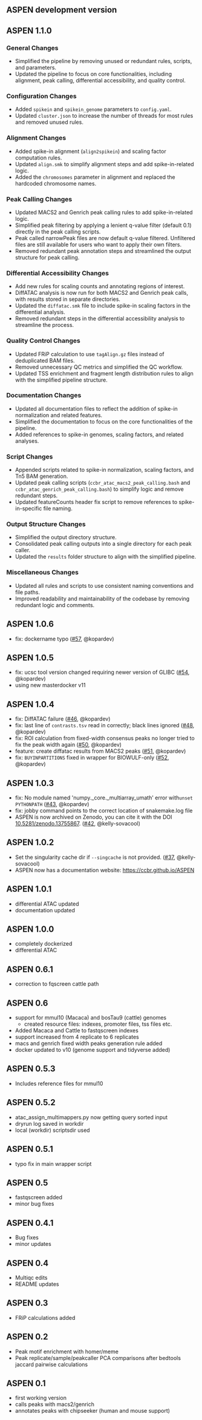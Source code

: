 ## ASPEN development version

## ASPEN 1.1.0

### General Changes

- Simplified the pipeline by removing unused or redundant rules, scripts, and parameters.
- Updated the pipeline to focus on core functionalities, including alignment, peak calling, differential accessibility, and quality control.

### Configuration Changes

- Added `spikein` and `spikein_genome` parameters to `config.yaml`.
- Updated `cluster.json` to increase the number of threads for most rules and removed unused rules.

### Alignment Changes

- Added spike-in alignment (`align2spikein`) and scaling factor computation rules.
- Updated `align.smk` to simplify alignment steps and add spike-in-related logic.
- Added the `chromosomes` parameter in alignment and replaced the hardcoded chromosome names.

### Peak Calling Changes

- Updated MACS2 and Genrich peak calling rules to add spike-in-related logic.
- Simplified peak filtering by applying a lenient q-value filter (default 0.1) directly in the peak calling scripts.
- Peak called narrowPeak files are now default q-value filtered. Unfiltered files are still available for users who want to apply their own filters.
- Removed redundant peak annotation steps and streamlined the output structure for peak calling.

### Differential Accessibility Changes

- Add new rules for scaling counts and annotating regions of interest.
- DiffATAC analysis is now run for both MACS2 and Genrich peak calls, with results stored in separate directories.
- Updated the `diffatac.smk` file to include spike-in scaling factors in the differential analysis.
- Removed redundant steps in the differential accessibility analysis to streamline the process.

### Quality Control Changes

- Updated FRiP calculation to use `tagAlign.gz` files instead of deduplicated BAM files.
- Removed unnecessary QC metrics and simplified the QC workflow.
- Updated TSS enrichment and fragment length distribution rules to align with the simplified pipeline structure.

### Documentation Changes

- Updated all documentation files to reflect the addition of spike-in normalization and related features.
- Simplified the documentation to focus on the core functionalities of the pipeline.
- Added references to spike-in genomes, scaling factors, and related analyses.

### Script Changes

- Appended scripts related to spike-in normalization, scaling factors, and Tn5 BAM generation.
- Updated peak calling scripts (`ccbr_atac_macs2_peak_calling.bash` and `ccbr_atac_genrich_peak_calling.bash`) to simplify logic and remove redundant steps.
- Updated featureCounts header fix script to remove references to spike-in-specific file naming.

### Output Structure Changes

- Simplified the output directory structure.
- Consolidated peak calling outputs into a single directory for each peak caller.
- Updated the `results` folder structure to align with the simplified pipeline.

### Miscellaneous Changes

- Updated all rules and scripts to use consistent naming conventions and file paths.
- Improved readability and maintainability of the codebase by removing redundant logic and comments.

## ASPEN 1.0.6

- fix: dockername typo ([#57](https://github.com/CCBR/ASPEN/issues/57), @kopardev)

## ASPEN 1.0.5

- fix: ucsc tool version changed requiring newer version of GLIBC ([#54](https://github.com/CCBR/ASPEN/issues/54), @kopardev)
- using new masterdocker v11

## ASPEN 1.0.4

- fix: DiffATAC failure ([#46](https://github.com/CCBR/ASPEN/issues/46), @kopardev)
- fix: last line of `contrasts.tsv` read in correctly; black lines ignored ([#48](https://github.com/CCBR/ASPEN/issues/48), @kopardev)
- fix: ROI calculation from fixed-width consensus peaks no longer tried to fix the peak width again ([#50](https://github.com/CCBR/ASPEN/issues/50), @kopardev)
- feature: create diffatac results from MACS2 peaks ([#51](https://github.com/CCBR/ASPEN/issues/51), @kopardev)
- fix: `BUYINPARTITIONS` fixed in wrapper for BIOWULF-only ([#52](https://github.com/CCBR/ASPEN/issues/52), @kopardev)

## ASPEN 1.0.3

- fix: No module named 'numpy.\_core.\_multiarray_umath' error with`unset PYTHONPATH` ([#43](https://github.com/CCBR/ASPEN/issues/43), @kopardev)
- fix: jobby command points to the correct location of snakemake.log file
- ASPEN is now archived on Zenodo, you can cite it with the DOI [10.5281/zenodo.13755867](https://doi.org/10.5281/zenodo.13755867). ([#42](https://github.com/CCBR/ASPEN/issues/42), @kelly-sovacool)

## ASPEN 1.0.2

- Set the singularity cache dir if `--singcache` is not provided. ([#37](https://github.com/CCBR/ASPEN/pull/37), @kelly-sovacool)
- ASPEN now has a documentation website: <https://ccbr.github.io/ASPEN>

## ASPEN 1.0.1

- differential ATAC updated
- documentation updated

## ASPEN 1.0.0

- completely dockerized
- differential ATAC

## ASPEN 0.6.1

- correction to fqscreen cattle path

## ASPEN 0.6

- support for mmul10 (Macaca) and bosTau9 (cattle) genomes
  - created resource files: indexes, promoter files, tss files etc.
- Added Macaca and Cattle to fastqscreen indexes
- support increased from 4 replicate to 6 replicates
- macs and genrich fixed width peaks generation rule added
- docker updated to v10 (genome support and tidyverse added)

## ASPEN 0.5.3

- Includes reference files for mmul10

## ASPEN 0.5.2

- atac_assign_multimappers.py now getting query sorted input
- dryrun log saved in workdir
- local (workdir) scriptsdir used

## ASPEN 0.5.1

- typo fix in main wrapper script

## ASPEN 0.5

- fastqscreen added
- minor bug fixes

## ASPEN 0.4.1

- Bug fixes
- minor updates

## ASPEN 0.4

- Multiqc edits
- README updates

## ASPEN 0.3

- FRiP calculations added

## ASPEN 0.2

- Peak motif enrichment with homer/meme
- Peak replicate/sample/peakcaller PCA comparisons after bedtools jaccard pairwise calculations

## ASPEN 0.1

- first working version
- calls peaks with macs2/genrich
- annotates peaks with chipseeker (human and mouse support)
